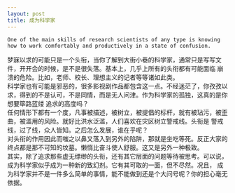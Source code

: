 ```yaml
---
layout: post
title: 成为科学家
---
```

```
One of the main skills of research scientists of any type is knowing how to work comfortably and productively in a state of confusion. 
```
梦寐以求的可能只是一个头衔，当你了解到大街小巷的科学家，通常只是写写文件，开开会的时候，是不是很失落。基本上，几乎上所有的头衔都有可能面临
崩溃的危险。比如，老师、校长、理想主义的记者等等诸如此类。  
科学家也有可能是邪恶的，很多影视剧作品都包含这一点。不经迷茫了，你孜孜以求，得到的不是认可，不是同情，而是无人问津。作为科学家的孤独，这真的是你想要筚路蓝缕
追求的高度吗？  
任何情形下都有一个度，凡事被描述，被树立，被提倡的标杆，就有被玷污，被歪曲，被滥用的风险。就好比洪水泛滥，人们喜欢在灾区树立警戒线。头衔是
警戒线，过了线，众人皆知。之后怎么发展，谁在乎呢？  
对头衔的作用因此而嗤之以鼻又落入到另外的陷阱，那就是坐吃等死。反正大家的终点都是那不可知的坟墓。懒惰比奋斗使人舒服。这又是另外一种极致。  
其实，除了追求那些虚无缥缈的头衔，还有其它层面的问题等待被思考。可以说，成为科学家似乎成为一种新的致幻剂。它有其可取的一面，但不尽然。况且，
成为科学家并不是一件多么简单的事情，能不能做到还是个大问号呢？你的担心毫无依据。
